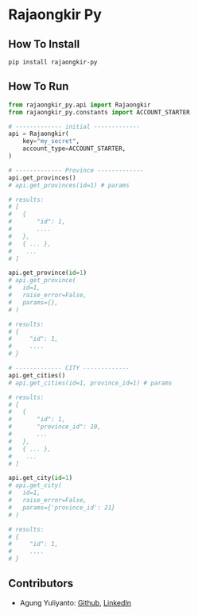 Rajaongkir Py
=============================================


## How To Install
```commandline
pip install rajaongkir-py
```

## How To Run
```python
from rajaongkir_py.api import Rajaongkir
from rajaongkir_py.constants import ACCOUNT_STARTER

# ------------- initial -------------
api = Rajaongkir(
    key="my_secret",
    account_type=ACCOUNT_STARTER,
)

# ------------- Province -------------
api.get_provinces()
# api.get_provinces(id=1) # params

# results:
# [
#   {
#       "id": 1,
#       ....
#   },
#   { ... },
#    ...
# ]

api.get_province(id=1)
# api.get_province(
#   id=1, 
#   raise_error=False,
#   params={},
# )

# results:
# {
#     "id": 1,
#     ....
# }

# ------------- CITY -------------
api.get_cities()
# api.get_cities(id=1, province_id=1) # params

# results:
# [
#   {
#       "id": 1,
#       "province_id": 10,
#       ...
#   },
#   { ... },
#    ...
# ]

api.get_city(id=1)
# api.get_city(
#   id=1, 
#   raise_error=False,
#   params={'province_id': 21}
# )

# results:
# {
#     "id": 1,
#     ....
# }
```

## Contributors
* Agung Yuliyanto: [Github](https://github.com/agung96tm), [LinkedIn](https://www.linkedin.com/in/agung96tm/)
